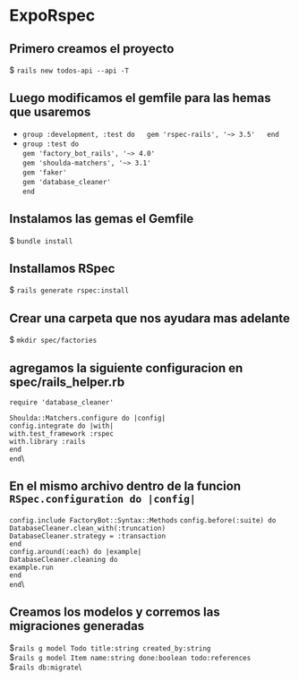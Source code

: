 # ExpoRspec #

## Primero creamos el proyecto 
$ `rails new todos-api --api -T`

## Luego modificamos el gemfile para las hemas que usaremos 
*	`group :development, :test do  
	  gem 'rspec-rails', '~> 3.5'  
	end`
*  `group :test do`\
      `gem 'factory_bot_rails', '~> 4.0'`\
      `gem 'shoulda-matchers', '~> 3.1'`\
      `gem 'faker'`\
      `gem 'database_cleaner'`\
`end`

## Instalamos las gemas el Gemfile
$	`bundle install`
## Installamos RSpec
$ `rails generate rspec:install`
## Crear una carpeta que nos ayudara mas adelante
$ `mkdir spec/factories`
## agregamos la siguiente configuracion en spec/rails_helper.rb
`require 'database_cleaner'`

`Shoulda::Matchers.configure do |config|`\
  `config.integrate do |with|`\
    `with.test_framework :rspec`\
    `with.library :rails`\
  `end`\
`end`\

## En el mismo archivo dentro de la funcion `RSpec.configuration do |config|`

`config.include FactoryBot::Syntax::Methods`
  `config.before(:suite) do`\
    `DatabaseCleaner.clean_with(:truncation)`\
    `DatabaseCleaner.strategy = :transaction`\
  `end`\
  `config.around(:each) do |example|`\
    `DatabaseCleaner.cleaning do`\
      `example.run`\
    `end`\
  `end`\

## Creamos los modelos y corremos las migraciones generadas
$`rails g model Todo title:string created_by:string`\
$`rails g model Item name:string done:boolean todo:references`\
$`rails db:migrate`\


  

